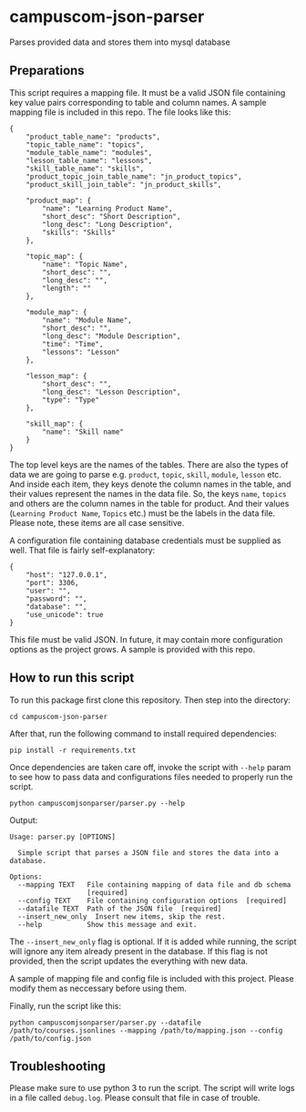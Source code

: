 # campuscom-json-parser

Parses provided data and stores them into mysql database

Preparations
------------

This script requires a mapping file. It must be a valid JSON file containing key value pairs corresponding to table and column names. A sample mapping file is included in this repo. The file looks like this:

```
{
    "product_table_name": "products",
    "topic_table_name": "topics",
    "module_table_name": "modules",
    "lesson_table_name": "lessons",
    "skill_table_name": "skills",
    "product_topic_join_table_name": "jn_product_topics",
    "product_skill_join_table": "jn_product_skills",

    "product_map": {
        "name": "Learning Product Name",
        "short_desc": "Short Description",
        "long_desc": "Long Description",
        "skills": "Skills"
    },

    "topic_map": {
        "name": "Topic Name",
        "short_desc": "",
        "long_desc": "",
        "length": ""
    },

    "module_map": {
        "name": "Module Name",
        "short_desc": "",
        "long_desc": "Module Description",
        "time": "Time",
        "lessons": "Lesson"
    },

    "lesson_map": {
        "short_desc": "",
        "long_desc": "Lesson Description",
        "type": "Type"
    },

    "skill_map": {
        "name": "Skill name"
    }
}

```

The top level keys are the names of the tables. There are also the types of data we are going to parse e.g. `product`, `topic`, `skill`, `module`, `lesson` etc. And inside each item, they keys denote the column names in the table, and their values represent the names in the data file. So, the keys `name`, `topics` and others are the column names in the table for product. And their values (`Learning Product Name`, `Topics` etc.) must be the labels in the data file. Please note, these items are all case sensitive.

A configuration file containing database credentials must be supplied as well. That file is fairly self-explanatory:
```
{
    "host": "127.0.0.1",
    "port": 3306,
    "user": "",
    "password": "",
    "database": "",
    "use_unicode": true
}

```

This file must be valid JSON. In future, it may contain more configuration options as the project grows. A sample is provided with this repo.

How to run this script
----------------------

To run this package first clone this repository. Then step into the directory:

```
cd campuscom-json-parser
```

After that, run the following command to install required dependencies:
```
pip install -r requirements.txt
```

Once dependencies are taken care off, invoke the script with ``--help`` param to see how to pass data and configurations files needed to properly run the script.
```
python campuscomjsonparser/parser.py --help
```

Output:
```
Usage: parser.py [OPTIONS]

  Simple script that parses a JSON file and stores the data into a database.

Options:
  --mapping TEXT   File containing mapping of data file and db schema
                   [required]
  --config TEXT    File containing configuration options  [required]
  --datafile TEXT  Path of the JSON file  [required]
  --insert_new_only  Insert new items, skip the rest.
  --help           Show this message and exit.
```

The `--insert_new_only` flag is optional. If it is added while running, the script will ignore any item already present in the database. If this flag is not provided, then the script updates the everything with new data.

A sample of mapping file and config file is included with this project. Please modify them as neccessary before using them.

Finally, run the script like this:

```
python campuscomjsonparser/parser.py --datafile /path/to/courses.jsonlines --mapping /path/to/mapping.json --config /path/to/config.json
```

Troubleshooting
---------------

Please make sure to use python 3 to run the script.
The script will write logs in a file called `debug.log`. Please consult that file in case of trouble.
